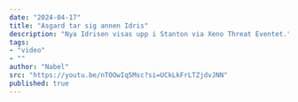 ```yaml
---
date: "2024-04-17"
title: "Asgard tar sig annen Idris"
description: "Nya Idrisen visas upp i Stanton via Xeno Threat Eventet."
tags:
- "video"
- ""
author: "Nabel"
src: "https://youtu.be/nTOOwIq5Msc?si=UCkLkFrLTZjdvJNN"
published: true
---
```

